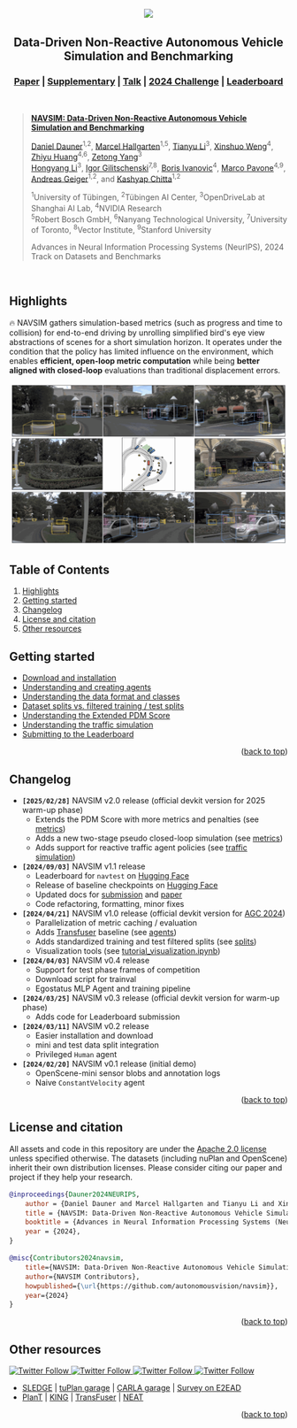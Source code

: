 <div id="top" align="center">

<p align="center">
  <img src="assets/navsim_transparent.png" width="600">
  <h2 align="center">Data-Driven Non-Reactive Autonomous Vehicle Simulation and Benchmarking</h1>
  <h3 align="center"><a href="https://arxiv.org/abs/2406.15349">Paper</a> | <a href="https://danieldauner.github.io/assets/pdf/Dauner2024NIPS_supplementary.pdf">Supplementary</a> | <a href="https://www.youtube.com/watch?v=Qe76HRmPDe0">Talk</a> | <a href="https://opendrivelab.com/challenge2024/#end_to_end_driving_at_scale">2024 Challenge</a> | <a href="https://huggingface.co/spaces/AGC2024-P/e2e-driving-navsim">Leaderboard</a>  </h3>
</p>

</div>

<br/>


> [**NAVSIM: Data-Driven Non-Reactive Autonomous Vehicle Simulation and Benchmarking**](https://arxiv.org/abs/2406.15349)
> 
> [Daniel Dauner](https://danieldauner.github.io/)<sup>1,2</sup>, [Marcel Hallgarten](https://mh0797.github.io/)<sup>1,5</sup>, [Tianyu Li](https://github.com/sephyli)<sup>3</sup>, [Xinshuo Weng](https://xinshuoweng.com/)<sup>4</sup>, [Zhiyu Huang](https://mczhi.github.io/)<sup>4,6</sup>, [Zetong Yang](https://scholar.google.com/citations?user=oPiZSVYAAAAJ)<sup>3</sup>\
> [Hongyang Li](https://lihongyang.info/)<sup>3</sup>, [Igor Gilitschenski](https://www.gilitschenski.org/igor/)<sup>7,8</sup>, [Boris Ivanovic](https://www.borisivanovic.com/)<sup>4</sup>, [Marco Pavone](https://web.stanford.edu/~pavone/)<sup>4,9</sup>, [Andreas Geiger](https://www.cvlibs.net/)<sup>1,2</sup>, and [Kashyap Chitta](https://kashyap7x.github.io/)<sup>1,2</sup>  <br>
> 
> <sup>1</sup>University of Tübingen, <sup>2</sup>Tübingen AI Center, <sup>3</sup>OpenDriveLab at Shanghai AI Lab, <sup>4</sup>NVIDIA Research\
> <sup>5</sup>Robert Bosch GmbH, <sup>6</sup>Nanyang Technological University, <sup>7</sup>University of Toronto, <sup>8</sup>Vector Institute, <sup>9</sup>Stanford University
>
> Advances in Neural Information Processing Systems (NeurIPS), 2024 \
> Track on Datasets and Benchmarks 
<br/>


## Highlights <a name="highlight"></a>

🔥 NAVSIM gathers simulation-based metrics (such as progress and time to collision) for end-to-end driving by unrolling simplified bird's eye view abstractions of scenes for a short simulation horizon. It operates under the condition that the policy has limited influence on the environment, which enables **efficient, open-loop metric computation** while being **better aligned with closed-loop** evaluations than traditional displacement errors. 

<p align="center">
  <img src="assets/navsim_cameras.gif" width="800">
</p>

## Table of Contents
1. [Highlights](#highlight)
2. [Getting started](#gettingstarted)
3. [Changelog](#changelog)
4. [License and citation](#licenseandcitation)
5. [Other resources](#otherresources)


## Getting started <a name="gettingstarted"></a>

- [Download and installation](docs/install.md)
- [Understanding and creating agents](docs/agents.md) 
- [Understanding the data format and classes](docs/cache.md)
- [Dataset splits vs. filtered training / test splits](docs/splits.md)
- [Understanding the Extended PDM Score](docs/metrics.md)
- [Understanding the traffic simulation](docs/traffic_agents.md)
- [Submitting to the Leaderboard](docs/submission.md)
  
<p align="right">(<a href="#top">back to top</a>)</p>


## Changelog <a name="changelog"></a>
- **`[2025/02/28]`** NAVSIM v2.0 release (official devkit version for 2025 warm-up phase)
  - Extends the PDM Score with more metrics and penalties (see [metrics](docs/metrics.md))
  - Adds a new two-stage pseudo closed-loop simulation (see [metrics](docs/metrics.md))
  - Adds support for reactive traffic agent policies (see [traffic simulation](docs/metrics.md))
- **`[2024/09/03]`** NAVSIM v1.1 release
  - Leaderboard for `navtest` on [Hugging Face](https://huggingface.co/spaces/AGC2024-P/e2e-driving-navsim)
  - Release of baseline checkpoints on [Hugging Face](https://huggingface.co/autonomousvision/navsim_baselines)
  - Updated docs for [submission](docs/submission.md) and [paper](https://arxiv.org/abs/2406.15349)
  - Code refactoring, formatting, minor fixes
- **`[2024/04/21]`** NAVSIM v1.0 release (official devkit version for [AGC 2024](https://opendrivelab.com/challenge2024/#end_to_end_driving_at_scale))
  - Parallelization of metric caching / evaluation
  - Adds [Transfuser](https://arxiv.org/abs/2205.15997) baseline (see [agents](docs/agents.md#Baselines))
  - Adds standardized training and test filtered splits (see [splits](docs/splits.md))
  - Visualization tools (see [tutorial_visualization.ipynb](tutorial/tutorial_visualization.ipynb))
- **`[2024/04/03]`** NAVSIM v0.4 release
  - Support for test phase frames of competition
  - Download script for trainval
  - Egostatus MLP Agent and training pipeline
- **`[2024/03/25]`** NAVSIM v0.3 release (official devkit version for warm-up phase)
  - Adds code for Leaderboard submission
- **`[2024/03/11]`** NAVSIM v0.2 release
  - Easier installation and download
  - mini and test data split integration
  - Privileged `Human` agent
- **`[2024/02/20]`** NAVSIM v0.1 release (initial demo)
  - OpenScene-mini sensor blobs and annotation logs
  - Naive `ConstantVelocity` agent


<p align="right">(<a href="#top">back to top</a>)</p>


## License and citation <a name="licenseandcitation"></a>
All assets and code in this repository are under the [Apache 2.0 license](./LICENSE) unless specified otherwise. The datasets (including nuPlan and OpenScene) inherit their own distribution licenses. Please consider citing our paper and project if they help your research.

```BibTeX
@inproceedings{Dauner2024NEURIPS, 
	author = {Daniel Dauner and Marcel Hallgarten and Tianyu Li and Xinshuo Weng and Zhiyu Huang and Zetong Yang and Hongyang Li and Igor Gilitschenski and Boris Ivanovic and Marco Pavone and Andreas Geiger and Kashyap Chitta}, 
	title = {NAVSIM: Data-Driven Non-Reactive Autonomous Vehicle Simulation and Benchmarking}, 
	booktitle = {Advances in Neural Information Processing Systems (NeurIPS)}, 
	year = {2024}, 
}
```

```BibTeX
@misc{Contributors2024navsim,
    title={NAVSIM: Data-Driven Non-Reactive Autonomous Vehicle Simulation and Benchmarking},
    author={NAVSIM Contributors},
    howpublished={\url{https://github.com/autonomousvision/navsim}},
    year={2024}
} 
```

<p align="right">(<a href="#top">back to top</a>)</p>


## Other resources <a name="otherresources"></a>

<a href="https://twitter.com/AutoVisionGroup" target="_blank">
    <img alt="Twitter Follow" src="https://img.shields.io/twitter/follow/Awesome Vision Group?style=social&color=brightgreen&logo=twitter" />
  </a>
<a href="https://twitter.com/kashyap7x" target="_blank">
    <img alt="Twitter Follow" src="https://img.shields.io/twitter/follow/Kashyap Chitta?style=social&color=brightgreen&logo=twitter" />
  </a>
<a href="https://twitter.com/DanielDauner" target="_blank">
    <img alt="Twitter Follow" src="https://img.shields.io/twitter/follow/Daniel Dauner?style=social&color=brightgreen&logo=twitter" />
  </a>
<a href="https://twitter.com/MHallgarten0797" target="_blank">
    <img alt="Twitter Follow" src="https://img.shields.io/twitter/follow/Marcel Hallgarten?style=social&color=brightgreen&logo=twitter" />
  </a>

- [SLEDGE](https://github.com/autonomousvision/sledge) | [tuPlan garage](https://github.com/autonomousvision/tuplan_garage) | [CARLA garage](https://github.com/autonomousvision/carla_garage) | [Survey on E2EAD](https://github.com/OpenDriveLab/End-to-end-Autonomous-Driving)
- [PlanT](https://github.com/autonomousvision/plant) | [KING](https://github.com/autonomousvision/king) | [TransFuser](https://github.com/autonomousvision/transfuser) | [NEAT](https://github.com/autonomousvision/neat)

<p align="right">(<a href="#top">back to top</a>)</p>
